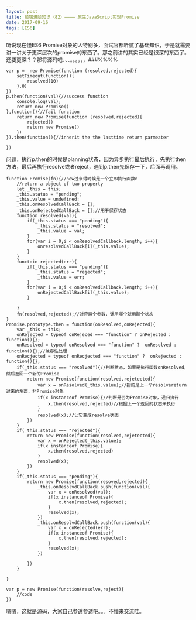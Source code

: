 ```yaml
---
layout: post
title: 前端进阶知识（82）———— 原生JavaScript实现Promise
date: 2017-09-16
tags: [ES6]
---
```


听说现在懂ES6 Promise对象的人特别多，面试官都听腻了基础知识，于是就需要讲一讲关于更深层次的promise的东西了。那之前讲的其实已经是很深的东西了。还要更深？？那将源码吧、、、。。。，，，###%%%%

    var p =  new Promise(function (resolved,rejected){
        setTimeout(function(){
            resolved(10)
        },0)
    })
    p.then(function(val){//success function
        console.log(val);
        return new Promise()
    },function(){//fail function
        return new Promise(function (resolved,rejected){
            rejected()
            return new Promise()
        })
    }).then(function(){//inherit the the lasttime return parmeater

    })

问题，执行p.then的时候是planning状态，因为异步执行最后执行，先执行then方法，最后再执行resolve或者reject，遇到p.then先保存一下，后面再调用。

    function Promise(fn){//new过来得时候是一个立即执行函数n
        //return a object of two property
        let _this = this;
        _this.status = "pending";
        _this.value = undefined;
        _this.onResolvedCallBack = [];
        _this.onRejectedCallBack = [];//用于保存状态
        function resolved(val){
            if(_this.status === "pending"){
                _this.status = "resolved";
                _this.value = val;
            }
            for(var i = 0;i < onResolvedCallback.length; i++){
                onresolvedCallBack[i](_this.value);
            }
        }
        functoin rejected(err){
            if(_this.status === "pending"){
                _this.status = "rejected";
                _this.value = err;
            }
            for(var i = 0;i < onResolvedCallback.length; i++){
                onRejectedCallBack[i](_this.value);
            }
            
        }
        fn(resolved,rejected);//对应两个参数，调用哪个就用那个状态
    }
    Promise.prototype.then = function(onResolved,onRejected){
        var _this = this;
        onRejected = typeof onRejeced === "function" ? onRejected : function(){};
        onResolved = typeof onResolved === "function" ?  onResolved : function(){};//兼容性处理 
        onRecjected = typeof onRecjected === "function" ?  onRejected : function(){};
        if(_this.status === "resolved"){//判断状态，如果是执行函数onResolved，然后返回一个新的Promise
            return new Promise(function(resolved,rejetected){
                var x = onResolved(_this.value);//指的是上一个resolvereturn过来的东西，非Promise对象
                if(x instanceof Promise){//判断是否为Promise对象，递归执行
                    x.then(resolved,rejected)//根据上一个返回的状态来执行
                }
                resolved(x);//让它变成resolve状态
            })
        }
        if(_this.status === "rejected"){
            return new Promise(function(resolved,rejetected){
                var x = onRejected(_this.value);
                if(x instanceof Promise){
                    x.then(resolved,rejected) 
                }
                resolved(x);
            })
        }
        if(_this.status === "pending"){
            return new Promise(function(resoved,rejected){
                _this.onResolvdCallBack.push(function(val){
                    var x = onResolved(val);
                    if(x instanceof Promise){
                        x.then(resolved,rejected);
                    }
                    resolved(x);
                })
                _this.onResolvdCallBack.push(function(val){
                    var x = onRejected(err);
                    if(x instanceof Promise){
                        x.then(resolved,rejected);
                    }
                    resolved(x);
                })

            })
        }
        
    }

    var p = new Promise(function(resolve,reject){
        //code
    })

嗯嗯，这就是源码，大家自己参透参透吧。。。不懂来交流哇。
